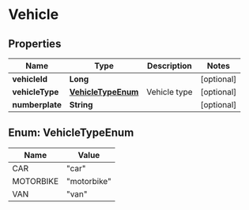 
# Vehicle

## Properties
Name | Type | Description | Notes
------------ | ------------- | ------------- | -------------
**vehicleId** | **Long** |  |  [optional]
**vehicleType** | [**VehicleTypeEnum**](#VehicleTypeEnum) | Vehicle type |  [optional]
**numberplate** | **String** |  |  [optional]


<a name="VehicleTypeEnum"></a>
## Enum: VehicleTypeEnum
Name | Value
---- | -----
CAR | &quot;car&quot;
MOTORBIKE | &quot;motorbike&quot;
VAN | &quot;van&quot;



